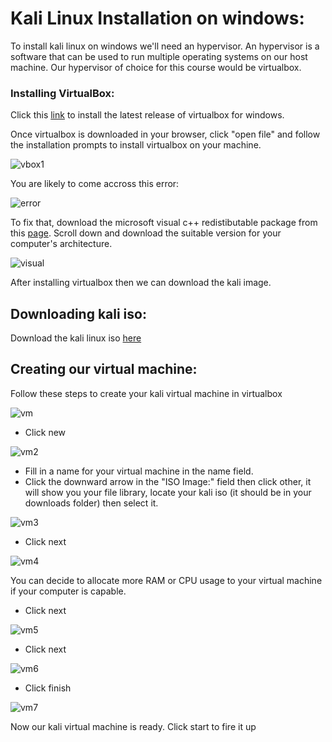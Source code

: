 # Kali Linux Installation on windows:
To install kali linux on windows we'll need an hypervisor. An hypervisor is a software that can be used to run multiple operating systems on our host machine. Our hypervisor of choice for this course would be virtualbox.
### Installing VirtualBox:
Click this [link](https://download.virtualbox.org/virtualbox/7.0.20/VirtualBox-7.0.20-163906-Win.exe) to install the latest release of virtualbox for windows. 

Once virtualbox is downloaded in your browser, click "open file" and follow the installation prompts to install virtualbox on your machine.

![vbox1](https://github.com/user-attachments/assets/379f440a-756f-4411-b722-d4cb7e5deb60)

You are likely to come accross this error:

![error](https://github.com/user-attachments/assets/6ec0157a-356c-4bd8-a196-0b93243dcc5f)

To fix that, download the microsoft visual c++ redistibutable package from this [page](https://learn.microsoft.com/en-us/cpp/windows/latest-supported-vc-redist?view=msvc-170). Scroll down and download the suitable version for your computer's architecture.

![visual](https://github.com/user-attachments/assets/e41f25ad-ed40-40fa-9033-60b3b3d5fc8b)

After installing virtualbox then we can download the kali image.
## Downloading kali iso:
Download the kali linux iso [here](https://cdimage.kali.org/kali-2024.2/kali-linux-2024.2-installer-amd64.iso)
## Creating our virtual machine:
Follow these steps to create your kali virtual machine in virtualbox

![vm](https://github.com/user-attachments/assets/5223ccf9-2c8c-4666-8b2f-b9f2d3599de8)

- Click new

![vm2](https://github.com/user-attachments/assets/aaaf7cb2-2794-4f1c-af43-4aaa0c2a1cb3)

- Fill in a name for your virtual machine in the name field.
- Click the downward arrow in the "ISO Image:" field then click other, it will show you your file library, locate your kali iso (it should be in your downloads folder) then select it.

![vm3](https://github.com/user-attachments/assets/1c8dbefa-d063-4d30-be01-90f2200aa8b2)

- Click next

![vm4](https://github.com/user-attachments/assets/1f129453-c6ee-4a6d-aab5-5fcebe1fd472)

You can decide to allocate more RAM or CPU usage to your virtual machine if your computer is capable.

- Click next

![vm5](https://github.com/user-attachments/assets/1382ebb0-a8ac-4fc5-87c8-1db4f223df06)

- Click next

![vm6](https://github.com/user-attachments/assets/b03b56b9-3d2d-44c3-b30b-3245da66ec3c)

- Click finish

![vm7](https://github.com/user-attachments/assets/3ffc8954-7107-4f4c-990e-af6fa23d3e9f)

Now our kali virtual machine is ready. Click start to fire it up







